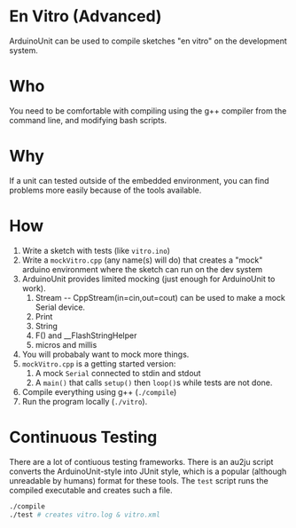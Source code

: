 # En Vitro (Advanced)

ArduinoUnit can be used to compile sketches "en vitro" on the development system.  

# Who

You need to be comfortable with compiling using the g++ compiler from the command line, and modifying bash scripts.

# Why

If a unit can tested outside of the embedded environment, you can find problems more easily because of the tools available.

# How

1. Write a sketch with tests (like `vitro.ino`)
1. Write a `mockVitro.cpp` (any name(s) will do) that creates a "mock" arduino environment where the sketch can run on the dev system
  1. ArduinoUnit provides limited mocking (just enough for ArduinoUnit to work).
     1. Stream -- CppStream(in=cin,out=cout) can be used to make a mock Serial device.
     1. Print
     1. String
     1. F() and __FlashStringHelper
     1. micros and millis
  1. You will probabaly want to mock more things.
  1. `mockVitro.cpp` is a getting started version:
     1. A mock `Serial` connected to  stdin and stdout
     1. A `main()` that calls `setup()` then `loop()`s while tests are not done.
1. Compile everything using g++ (`./compile`)
1. Run the program locally (`./vitro`).

# Continuous Testing

There are a lot of contiuous testing frameworks.  There is an au2ju script converts the ArduinoUnit-style into JUnit style, which is a popular (although unreadable by humans) format for these tools.  The `test` script runs the compiled executable and creates such a file.

```bash
./compile
./test # creates vitro.log & vitro.xml
```
